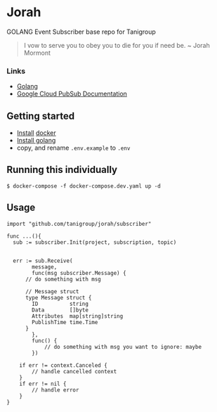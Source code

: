 # Jorah
GOLANG Event Subscriber base repo for Tanigroup

> I vow to serve you to obey you to die for you if need be. ~ Jorah Mormont

### Links

+ [Golang](https://tour.golang.org/welcome/1)
+ [Google Cloud PubSub Documentation](https://cloud.google.com/pubsub/docs/)

## Getting started

* [Install](https://docs.docker.com/install/) [docker](https://www.docker.com/)
* [Install golang](https://golang.org/doc/install)
* copy, and rename `.env.example` to `.env`


## Running this individually

`$ docker-compose -f docker-compose.dev.yaml up -d`


## Usage

```
import "github.com/tanigroup/jorah/subscriber"

func ...(){
  sub := subscriber.Init(project, subscription, topic)


  err := sub.Receive(
		message,
		func(msg subscriber.Message) {
      // do something with msg

      // Message struct
      type Message struct {
      	ID          string
      	Data        []byte
      	Attributes  map[string]string
      	PublishTime time.Time
      }
		},
		func() {
			// do something with msg you want to ignore: maybe
		})

	if err != context.Canceled {
		// handle cancelled context
	}
	if err != nil {
		// handle error
	}
}
```
